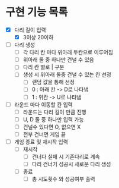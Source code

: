 # 구현 기능 목록
- [x] 다리 길이 입력
  - [x] 3이상 20이하
- [ ] 다리 생성
  - [ ] 각 다리 칸 마다 위아래 두칸으로 이루어짐
  - [ ] 위아래 둘 중 하나만 건널 수 있음
  - [ ] 다리 칸 별로 | 구분
  - [ ] 생성 시 위아래 둘중 건널 수 있는 칸 선정
    - [ ] 랜덤 값을 통해 선정
    - [ ] 0 : 아래 칸 -> D로 나타냄
    - [ ] 1 : 위칸 -> U로 나타냄
- [ ] 라운드 마다 이동할 칸 입력
  - [ ] 라운드는 다리 길이 만큼 진행
  - [ ] U, D 둘 중 하나만 입력 가능
  - [ ] 건널수 있다면 O, 없으면 X
  - [ ] 전부 건너면 게임 끝
- [ ] 게임 종료 및 재시작 입력
  - [ ] 재시작
    - [ ] 건너다 실패 시 기존다리로 계속
    - [ ] 다리 건너기 성공시 새로운 다리 생성
  - [ ] 종료 
    - [ ] 총 시도횟수 와 성공여부 출력
